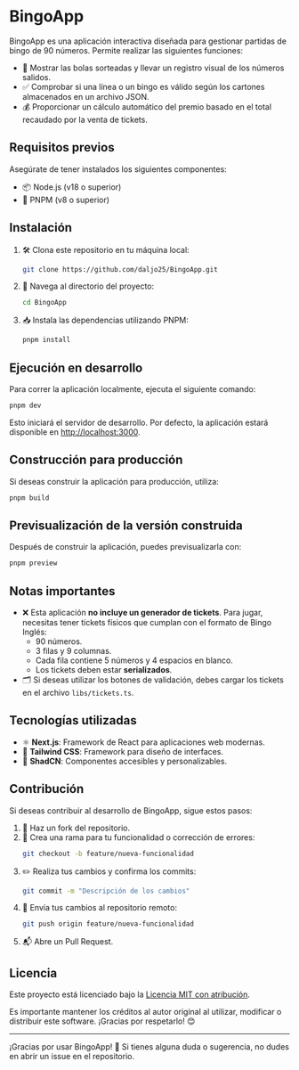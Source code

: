 # BingoApp

BingoApp es una aplicación interactiva diseñada para gestionar partidas de bingo de 90 números. Permite realizar las siguientes funciones:

- 🎲 Mostrar las bolas sorteadas y llevar un registro visual de los números salidos.
- ✅ Comprobar si una línea o un bingo es válido según los cartones almacenados en un archivo JSON.
- 💰 Proporcionar un cálculo automático del premio basado en el total recaudado por la venta de tickets.

## Requisitos previos

Asegúrate de tener instalados los siguientes componentes:
- 📦 Node.js (v18 o superior)
- 🚀 PNPM (v8 o superior)

## Instalación

1. 🛠️ Clona este repositorio en tu máquina local:
   ```bash
   git clone https://github.com/daljo25/BingoApp.git
   ```

2. 📂 Navega al directorio del proyecto:
   ```bash
   cd BingoApp
   ```

3. 📥 Instala las dependencias utilizando PNPM:
   ```bash
   pnpm install
   ```

## Ejecución en desarrollo

Para correr la aplicación localmente, ejecuta el siguiente comando:
```bash
pnpm dev
```

Esto iniciará el servidor de desarrollo. Por defecto, la aplicación estará disponible en [http://localhost:3000](http://localhost:3000).

## Construcción para producción

Si deseas construir la aplicación para producción, utiliza:
```bash
pnpm build
```

## Previsualización de la versión construida

Después de construir la aplicación, puedes previsualizarla con:
```bash
pnpm preview
```

## Notas importantes

- ❌ Esta aplicación **no incluye un generador de tickets**. Para jugar, necesitas tener tickets físicos que cumplan con el formato de Bingo Inglés:
  - 90 números.
  - 3 filas y 9 columnas.
  - Cada fila contiene 5 números y 4 espacios en blanco.
  - Los tickets deben estar **serializados**.
- 🗂️ Si deseas utilizar los botones de validación, debes cargar los tickets en el archivo `libs/tickets.ts`.

## Tecnologías utilizadas

- ⚛️ **Next.js**: Framework de React para aplicaciones web modernas.
- 🎨 **Tailwind CSS**: Framework para diseño de interfaces.
- 🧩 **ShadCN**: Componentes accesibles y personalizables.

## Contribución

Si deseas contribuir al desarrollo de BingoApp, sigue estos pasos:
1. 🍴 Haz un fork del repositorio.
2. 🌱 Crea una rama para tu funcionalidad o corrección de errores:
   ```bash
   git checkout -b feature/nueva-funcionalidad
   ```
3. ✏️ Realiza tus cambios y confirma los commits:
   ```bash
   git commit -m "Descripción de los cambios"
   ```
4. 🔄 Envía tus cambios al repositorio remoto:
   ```bash
   git push origin feature/nueva-funcionalidad
   ```
5. 📬 Abre un Pull Request.

## Licencia

Este proyecto está licenciado bajo la [Licencia MIT con atribución](LICENSE).

Es importante mantener los créditos al autor original al utilizar, modificar o distribuir este software. ¡Gracias por respetarlo! 😊

---

¡Gracias por usar BingoApp! 🎉 Si tienes alguna duda o sugerencia, no dudes en abrir un issue en el repositorio.
